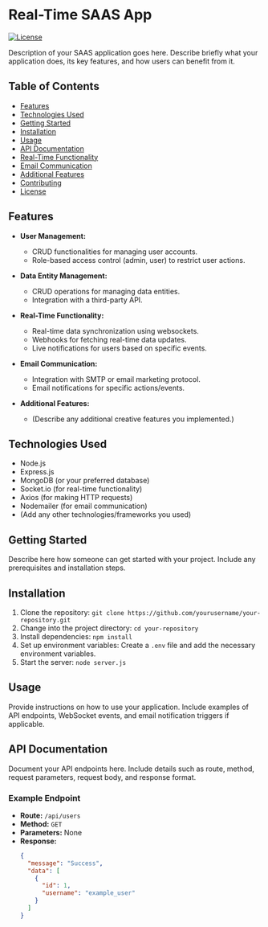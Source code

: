 # Real-Time SAAS App

[![License](https://img.shields.io/badge/license-MIT-blue.svg)](LICENSE)

Description of your SAAS application goes here. Describe briefly what your application does, its key features, and how users can benefit from it.

## Table of Contents

- [Features](#features)
- [Technologies Used](#technologies-used)
- [Getting Started](#getting-started)
- [Installation](#installation)
- [Usage](#usage)
- [API Documentation](#api-documentation)
- [Real-Time Functionality](#real-time-functionality)
- [Email Communication](#email-communication)
- [Additional Features](#additional-features)
- [Contributing](#contributing)
- [License](#license)

## Features

- **User Management:**
  - CRUD functionalities for managing user accounts.
  - Role-based access control (admin, user) to restrict user actions.

- **Data Entity Management:**
  - CRUD operations for managing data entities.
  - Integration with a third-party API.

- **Real-Time Functionality:**
  - Real-time data synchronization using websockets.
  - Webhooks for fetching real-time data updates.
  - Live notifications for users based on specific events.

- **Email Communication:**
  - Integration with SMTP or email marketing protocol.
  - Email notifications for specific actions/events.

- **Additional Features:**
  - (Describe any additional creative features you implemented.)

## Technologies Used

- Node.js
- Express.js
- MongoDB (or your preferred database)
- Socket.io (for real-time functionality)
- Axios (for making HTTP requests)
- Nodemailer (for email communication)
- (Add any other technologies/frameworks you used)

## Getting Started

Describe here how someone can get started with your project. Include any prerequisites and installation steps.

## Installation

1. Clone the repository: `git clone https://github.com/yourusername/your-repository.git`
2. Change into the project directory: `cd your-repository`
3. Install dependencies: `npm install`
4. Set up environment variables: Create a `.env` file and add the necessary environment variables.
5. Start the server: `node server.js`

## Usage

Provide instructions on how to use your application. Include examples of API endpoints, WebSocket events, and email notification triggers if applicable.

## API Documentation

Document your API endpoints here. Include details such as route, method, request parameters, request body, and response format.

### Example Endpoint

- **Route:** `/api/users`
- **Method:** `GET`
- **Parameters:** None
- **Response:**
  ```json
  {
    "message": "Success",
    "data": [
      {
        "id": 1,
        "username": "example_user"
      }
    ]
  }
